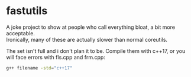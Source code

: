 # fastutils
A joke project to show at people who call everything bloat, a bit more acceptable.   
Ironically, many of these are actually slower than normal coreutils.

The set isn't full and i don't plan it to be.
Compile them with c++17, or you will face errors with fls.cpp and frm.cpp:
```bash
g++ filename -std="c++17"
```
